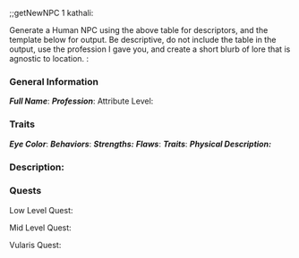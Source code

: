 ;;getNewNPC 1 kathali:


Generate a Human NPC using the above table for descriptors, and the template below for output. Be descriptive, do not include the table in the output, use the profession I gave you, and create a short blurb of lore that is agnostic to location. :
### General Information
***Full Name***: 
***Profession***:
Attribute Level:
### Traits
***Eye Color***: 
***Behaviors***: 
***Strengths:***
***Flaws***: 
***Traits***: 
***Physical Description:*** 
### Description:


### Quests

Low Level Quest:


Mid Level Quest:

Vularis Quest: 